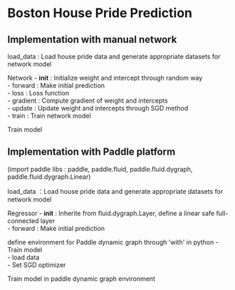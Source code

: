 # Boston House Pride Prediction    

## Implementation with manual network    
load_data : Load house pride data and generate appropriate datasets for network model  

Network - __init__ : Initialize weight and intercept through random way  
        - forward : Make initial prediction   
        - loss : Loss function  
		- gradient : Compute gradient of weight and intercepts  
		- update : Update weight and intercepts through SGD method  
		- train : Train network model   
  		
Train model  
  		
## Implementation with Paddle platform  
(import paddle libs : paddle, paddle.fluid, paddle.fluid.dygraph, paddle.fluid.dygraph.Linear)  
  
load_data ：Load house pride data and generate appropriate datasets for network model  
  
Regressor - __init__ : Inherite from fluid.dygraph.Layer, define a linear safe full-connected layer  
          - forward : Make initial prediction   
  		  
define environment for Paddle dynamic graph through 'with' in python - Train model  
                                                                     - load data  
																	 - Set SGD optimizer  
  																	 
Train model in paddle dynamic graph environment  


		
